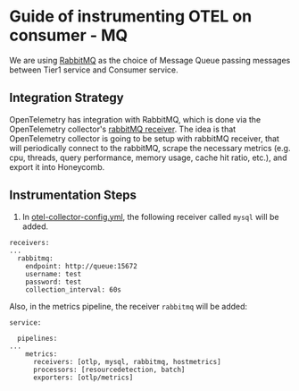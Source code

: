 # Guide of instrumenting OTEL on consumer - MQ

We are using [RabbitMQ](https://www.rabbitmq.com/) as the choice of Message Queue passing messages between Tier1 service and Consumer service.

## Integration Strategy

OpenTelemetry has integration with RabbitMQ, which is done via the OpenTelemetry collector's [rabbitMQ receiver](https://github.com/open-telemetry/opentelemetry-collector-contrib/tree/main/receiver/rabbitmqreceiver). The idea is that OpenTelemetry collector is going to be setup with rabbitMQ receiver, that will periodically connect to the rabbitMQ, scrape the necessary metrics (e.g. cpu, threads, query performance, memory usage, cache hit ratio, etc.), and export it into Honeycomb.

## Instrumentation Steps

1. In [otel-collector-config.yml](../otel-collector/otel-collector-config.yml), the following receiver called `mysql` will be added.

```
receivers:
...
  rabbitmq:
    endpoint: http://queue:15672
    username: test
    password: test
    collection_interval: 60s
```

Also, in the metrics pipeline, the receiver `rabbitmq` will be added:

```
service:

  pipelines:
...
    metrics:
      receivers: [otlp, mysql, rabbitmq, hostmetrics]
      processors: [resourcedetection, batch]
      exporters: [otlp/metrics]
```